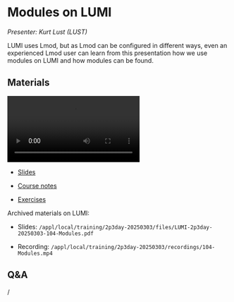 # Modules on LUMI

*Presenter: Kurt Lust (LUST)*

LUMI uses Lmod, but as Lmod can be configured in different ways, even an experienced
Lmod user can learn from this presentation how we use modules on LUMI and how
modules can be found.


## Materials

<!--
Materials will be made available after the lecture
-->
<video src="https://462000265.lumidata.eu/2p3day-20250303/recordings/104-Modules.mp4" controls="controls"></video>
<!--
-   A video recording will follow.
-->

-   [Slides](https://462000265.lumidata.eu/2p3day-20250303/files/LUMI-2p3day-20250303-104-Modules.pdf)

-   [Course notes](104-Modules.md)

-   [Exercises](E104-Modules.md)

Archived materials on LUMI:

-   Slides: `/appl/local/training/2p3day-20250303/files/LUMI-2p3day-20250303-104-Modules.pdf`

-   Recording: `/appl/local/training/2p3day-20250303/recordings/104-Modules.mp4`


## Q&A

/
